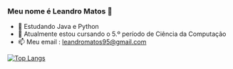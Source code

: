 ### Meu nome é Leandro Matos 👋


- 🌱 Estudando Java e Python
- 💬 Atualmente estou cursando o 5.º período de Ciência da Computação
- 📫 Meu email : leandromatos95@gmail.com

[![Top Langs](https://github-readme-stats.vercel.app/api/top-langs/?username=LeandroFariasMatos&layout=compact)](https://github.com/LeandroFariasMatos/github-readme-stats)
